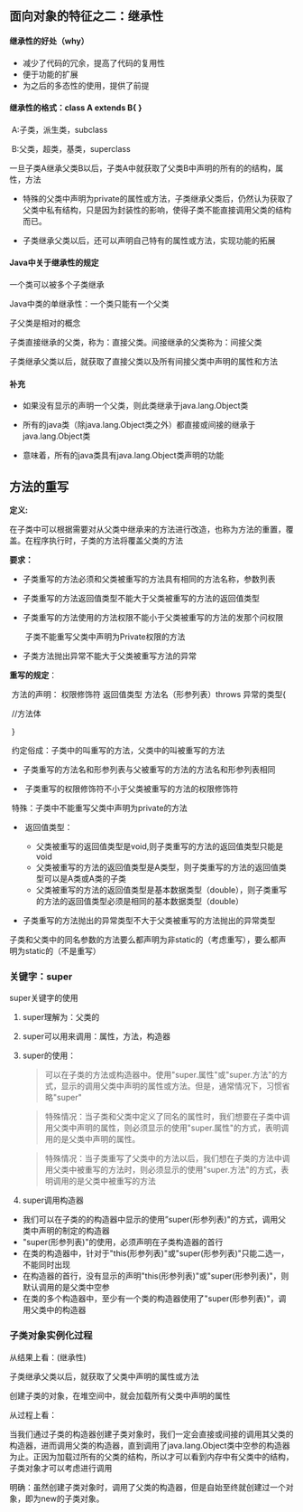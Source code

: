 ## 面向对象的特征之二：继承性

#### 继承性的好处（why）

- 减少了代码的冗余，提高了代码的复用性
- 便于功能的扩展
- 为之后的多态性的使用，提供了前提

#### 继承性的格式：class A extends B{ }

​	A:子类，派生类，subclass

​	B:父类，超类，基类，superclass

​	一旦子类A继承父类B以后，子类A中就获取了父类B中声明的所有的的结构，属性，方法

- 特殊的父类中声明为private的属性或方法，子类继承父类后，仍然认为获取了父类中私有结构，只是因为封装性的影响，使得子类不能直接调用父类的结构而已。

- 子类继承父类以后，还可以声明自己特有的属性或方法，实现功能的拓展

#### Java中关于继承性的规定

一个类可以被多个子类继承

Java中类的单继承性：一个类只能有一个父类

子父类是相对的概念

子类直接继承的父类，称为：直接父类。间接继承的父类称为：间接父类

子类继承父类以后，就获取了直接父类以及所有间接父类中声明的属性和方法

#### 补充

- 如果没有显示的声明一个父类，则此类继承于java.lang.Object类

- 所有的java类（除java.lang.Object类之外）都直接或间接的继承于java.lang.Object类

- 意味着，所有的java类具有java.lang.Object类声明的功能

  

## 方法的重写

**定义:**

在子类中可以根据需要对从父类中继承来的方法进行改造，也称为方法的重置，覆盖。在程序执行时，子类的方法将覆盖父类的方法

**要求：**

- 子类重写的方法必须和父类被重写的方法具有相同的方法名称，参数列表

- 子类重写的方法返回值类型不能大于父类被重写的方法的返回值类型

- 子类重写的方法使用的方法权限不能小于父类被重写的方法的发那个问权限

  ​	子类不能重写父类中声明为Private权限的方法

- 子类方法抛出异常不能大于父类被重写方法的异常

**重写的规定**：

​	方法的声明： 权限修饰符 返回值类型 方法名（形参列表）throws 异常的类型{

​									//方法体

​							}

​	约定俗成：子类中的叫重写的方法，父类中的叫被重写的方法

- ​	子类重写的方法名和形参列表与父被重写的方法的方法名和形参列表相同

- ​	子类重写的权限修饰符不小于父类被重写的方法的权限修饰符

​		特殊：子类中不能重写父类中声明为private的方法

- ​	返回值类型：
  - 父类被重写的返回值类型是void,则子类重写的方法的返回值类型只能是void
  - 父类被重写的方法的返回值类型是A类型，则子类重写的方法的返回值类型可以是A类或A类的子类
  - 父类被重写的方法的返回值类型是基本数据类型（double），则子类重写的方法的返回值类型必须是相同的基本数据类型（double）

- ​     子类重写的方法抛出的异常类型不大于父类被重写的方法抛出的异常类型

子类和父类中的同名参数的方法要么都声明为非static的（考虑重写），要么都声明为static的（不是重写）

### 关键字：super

super关键字的使用

1. super理解为：父类的

2. super可以用来调用：属性，方法，构造器

3. super的使用：

   > 可以在子类的方法或构造器中。使用"super.属性"或"super.方法"的方式，显示的调用父类中声明的属性或方法。但是，通常情况下，习惯省略"super"

   > 特殊情况：当子类和父类中定义了同名的属性时，我们想要在子类中调用父类中声明的属性，则必须显示的使用"super.属性"的方式，表明调用的是父类中声明的属性。

   > 特殊情况：当子类重写了父类中的方法以后，我们想在子类的方法中调用父类中被重写的方法时，则必须显示的使用"super.方法"的方式，表明调用的是父类中被重写的方法

4. super调用构造器

- 我们可以在子类的的构造器中显示的使用”super(形参列表)"的方式，调用父类中声明的制定的构造器
- "super(形参列表)"的使用，必须声明在子类构造器的首行
- 在类的构造器中，针对于"this(形参列表)"或"super(形参列表)"只能二选一，不能同时出现
- 在构造器的首行，没有显示的声明"this(形参列表)"或"super(形参列表)"，则默认调用的是父类中空参
- 在类的多个构造器中，至少有一个类的构造器使用了"super(形参列表)"，调用父类中的构造器

### 子类对象实例化过程

从结果上看：(继承性)

子类继承父类以后，就获取了父类中声明的属性或方法

创建子类的对象，在堆空间中，就会加载所有父类中声明的属性

从过程上看：

当我们通过子类的构造器创建子类对象时，我们一定会直接或间接的调用其父类的构造器，进而调用父类的构造器，直到调用了java.lang.Object类中空参的构造器为止。正因为加载过所有的父类的结构，所以才可以看到内存中有父类中的结构，子类对象才可以考虑进行调用

明确：虽然创建子类对象时，调用了父类的构造器，但是自始至终就创建过一个对象，即为new的子类对象。